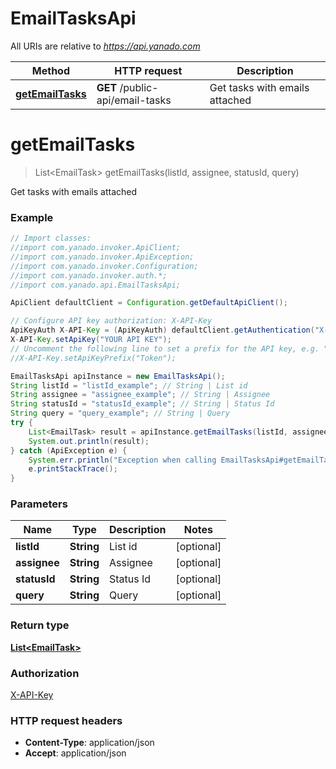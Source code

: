 # EmailTasksApi

All URIs are relative to *https://api.yanado.com*

Method | HTTP request | Description
------------- | ------------- | -------------
[**getEmailTasks**](EmailTasksApi.md#getEmailTasks) | **GET** /public-api/email-tasks | Get tasks with emails attached


<a name="getEmailTasks"></a>
# **getEmailTasks**
> List&lt;EmailTask&gt; getEmailTasks(listId, assignee, statusId, query)

Get tasks with emails attached

### Example
```java
// Import classes:
//import com.yanado.invoker.ApiClient;
//import com.yanado.invoker.ApiException;
//import com.yanado.invoker.Configuration;
//import com.yanado.invoker.auth.*;
//import com.yanado.api.EmailTasksApi;

ApiClient defaultClient = Configuration.getDefaultApiClient();

// Configure API key authorization: X-API-Key
ApiKeyAuth X-API-Key = (ApiKeyAuth) defaultClient.getAuthentication("X-API-Key");
X-API-Key.setApiKey("YOUR API KEY");
// Uncomment the following line to set a prefix for the API key, e.g. "Token" (defaults to null)
//X-API-Key.setApiKeyPrefix("Token");

EmailTasksApi apiInstance = new EmailTasksApi();
String listId = "listId_example"; // String | List id
String assignee = "assignee_example"; // String | Assignee
String statusId = "statusId_example"; // String | Status Id
String query = "query_example"; // String | Query
try {
    List<EmailTask> result = apiInstance.getEmailTasks(listId, assignee, statusId, query);
    System.out.println(result);
} catch (ApiException e) {
    System.err.println("Exception when calling EmailTasksApi#getEmailTasks");
    e.printStackTrace();
}
```

### Parameters

Name | Type | Description  | Notes
------------- | ------------- | ------------- | -------------
 **listId** | **String**| List id | [optional]
 **assignee** | **String**| Assignee | [optional]
 **statusId** | **String**| Status Id | [optional]
 **query** | **String**| Query | [optional]

### Return type

[**List&lt;EmailTask&gt;**](EmailTask.md)

### Authorization

[X-API-Key](../README.md#X-API-Key)

### HTTP request headers

 - **Content-Type**: application/json
 - **Accept**: application/json

